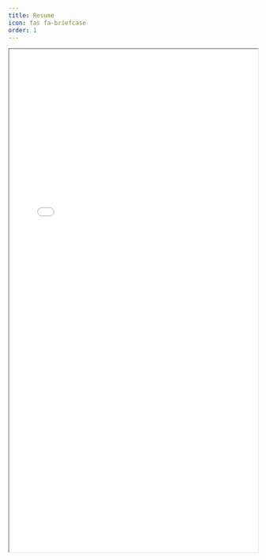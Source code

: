 ```yaml
---
title: Resume
icon: fas fa-briefcase
order: 1
---
```


<iframe src="/assets/resume/resume.pdf" width="100%" height="1020px">
    This browser does not support PDFs. Please download the PDF to view it: <a href="/assets/resume/resume.pdf">Download PDF</a>.
</iframe>


